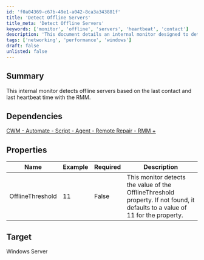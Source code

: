 ```yaml
---
id: 'f0a04369-c67b-49e1-a042-8ca3a343881f'
title: 'Detect Offline Servers'
title_meta: 'Detect Offline Servers'
keywords: ['monitor', 'offline', 'servers', 'heartbeat', 'contact']
description: 'This document details an internal monitor designed to detect offline servers based on their last contact and heartbeat time with the RMM. It includes information on dependencies, properties, and target systems.'
tags: ['networking', 'performance', 'windows']
draft: false
unlisted: false
---
```


## Summary

This internal monitor detects offline servers based on the last contact and last heartbeat time with the RMM.

## Dependencies

[CWM - Automate - Script - Agent - Remote Repair - RMM +](<../scripts/Agent - Remote Repair - RMM +.md>)

## Properties

| Name             | Example | Required | Description                                                                                                                                               |
|------------------|---------|----------|-----------------------------------------------------------------------------------------------------------------------------------------------------------|
| OfflineThreshold  | 11      | False    | This monitor detects the value of the OfflineThreshold property. If not found, it defaults to a value of 11 for the property.                             |

## Target

Windows Server

